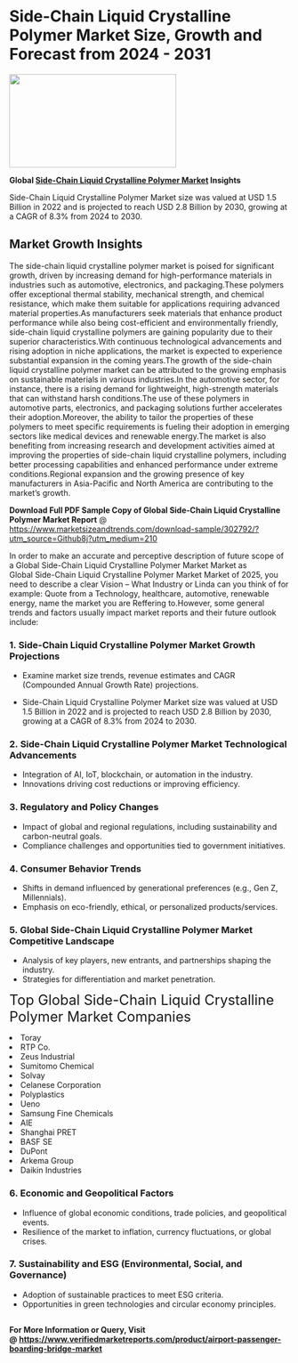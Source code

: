 <H1>Side-Chain Liquid Crystalline Polymer Market Size, Growth and Forecast from 2024 - 2031</H1><img class="aligncenter size-medium wp-image-584254" src="https://thirdeyenews.in/wp-content/uploads/2024/09/Global-Market-Research-300x168.jpeg" alt="" width="300" height="168" /><p><strong>Global&nbsp;<a href="https://www.marketsizeandtrends.com/download-sample/302792/?utm_source=Github8j?utm_medium=210">Side-Chain Liquid Crystalline Polymer Market</a> Insights</strong></p><p>Side-Chain Liquid Crystalline Polymer Market size was valued at USD 1.5 Billion in 2022 and is projected to reach USD 2.8 Billion by 2030, growing at a CAGR of 8.3% from 2024 to 2030.</p><p><h2>Market Growth Insights</h2> The side-chain liquid crystalline polymer market is poised for significant growth, driven by increasing demand for high-performance materials in industries such as automotive, electronics, and packaging.These polymers offer exceptional thermal stability, mechanical strength, and chemical resistance, which make them suitable for applications requiring advanced material properties.As manufacturers seek materials that enhance product performance while also being cost-efficient and environmentally friendly, side-chain liquid crystalline polymers are gaining popularity due to their superior characteristics.With continuous technological advancements and rising adoption in niche applications, the market is expected to experience substantial expansion in the coming years.The growth of the side-chain liquid crystalline polymer market can be attributed to the growing emphasis on sustainable materials in various industries.In the automotive sector, for instance, there is a rising demand for lightweight, high-strength materials that can withstand harsh conditions.The use of these polymers in automotive parts, electronics, and packaging solutions further accelerates their adoption.Moreover, the ability to tailor the properties of these polymers to meet specific requirements is fueling their adoption in emerging sectors like medical devices and renewable energy.The market is also benefiting from increasing research and development activities aimed at improving the properties of side-chain liquid crystalline polymers, including better processing capabilities and enhanced performance under extreme conditions.Regional expansion and the growing presence of key manufacturers in Asia-Pacific and North America are contributing to the market’s growth.<p><span class=""><strong>Download Full PDF Sample Copy of Global Side-Chain Liquid Crystalline Polymer Market Report</strong> @ <a href="https://www.marketsizeandtrends.com/download-sample/302792/?utm_source=Github8j?utm_medium=210" target="_blank">https://www.marketsizeandtrends.com/download-sample/302792/?utm_source=Github8j?utm_medium=210</a></span></p><p>In order to make an accurate and perceptive description of future scope of a Global&nbsp;Side-Chain Liquid Crystalline Polymer Market Market as Global&nbsp;Side-Chain Liquid Crystalline Polymer Market Market of 2025, you need to describe a clear Vision &ndash; What Industry or Linda can you think of for example: Quote from a Technology, healthcare, automotive, renewable energy, name the market you are Reffering to.However, some general trends and factors usually impact market reports and their future outlook include:</p><h3>1.&nbsp;<strong>Side-Chain Liquid Crystalline Polymer Market Growth Projections</strong></h3><ul><li>Examine market size trends, revenue estimates and CAGR (Compounded Annual Growth Rate) projections.</li><li><p>Side-Chain Liquid Crystalline Polymer Market size was valued at USD 1.5 Billion in 2022 and is projected to reach USD 2.8 Billion by 2030, growing at a CAGR of 8.3% from 2024 to 2030.</p></li></ul><h3>2.&nbsp;<strong>Side-Chain Liquid Crystalline Polymer Market Technological Advancements</strong></h3><ul><li>Integration of AI, IoT, blockchain, or automation in the industry.</li><li>Innovations driving cost reductions or improving efficiency.</li></ul><h3>3.&nbsp;<strong>Regulatory and Policy Changes</strong></h3><ul><li>Impact of global and regional regulations, including sustainability and carbon-neutral goals.</li><li>Compliance challenges and opportunities tied to government initiatives.</li></ul><h3>4.&nbsp;<strong>Consumer Behavior Trends</strong></h3><ul><li>Shifts in demand influenced by generational preferences (e.g., Gen Z, Millennials).</li><li>Emphasis on eco-friendly, ethical, or personalized products/services.</li></ul><h3>5.&nbsp;<strong>Global Side-Chain Liquid Crystalline Polymer Market Competitive Landscape</strong></h3><ul><li>Analysis of key players, new entrants, and partnerships shaping the industry.</li><li>Strategies for differentiation and market penetration.</li></ul><p data-pm-slice="1 1 []"><span style="color: inherit; font-family: inherit; font-size: 25px;">Top Global Side-Chain Liquid Crystalline Polymer Market Companies</span></p><div class="" data-test-id=""><p><li>Toray</li><li> RTP Co.</li><li> Zeus Industrial</li><li> Sumitomo Chemical</li><li> Solvay</li><li> Celanese Corporation</li><li> Polyplastics</li><li> Ueno</li><li> Samsung Fine Chemicals</li><li> AIE</li><li> Shanghai PRET</li><li> BASF SE</li><li> DuPont</li><li> Arkema Group</li><li> Daikin Industries</li></p></div><h3>6.&nbsp;<strong>Economic and Geopolitical Factors</strong></h3><ul><li>Influence of global economic conditions, trade policies, and geopolitical events.</li><li>Resilience of the market to inflation, currency fluctuations, or global crises.</li></ul><h3>7.&nbsp;<strong>Sustainability and ESG (Environmental, Social, and Governance)</strong></h3><ul><li>Adoption of sustainable practices to meet ESG criteria.</li><li>Opportunities in green technologies and circular economy principles.</li></ul><h2><strong style="font-size: 14px;">For More Information or Query, Visit @&nbsp;</strong><a style="background-color: #ffffff; font-size: 14px;" href="https://www.marketsizeandtrends.com/report/side-chain-liquid-crystalline-polymer-market/" target="_blank">https://www.verifiedmarketreports.com/product/airport-passenger-boarding-bridge-market</a></h2>